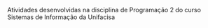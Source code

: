 Atividades desenvolvidas na disciplina de Programação 2 do curso Sistemas de Informação da Unifacisa
